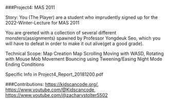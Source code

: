 ###Project4: MAS 2011

Story: 
You (The Player) are a student who imprudently
signed up for the 2022-Winter-Lecture for MAS 2011

You are greeted with a collection of several different monsters(assignments) spawned by Professor Yongdeuk Seo, which you will have to defeat in order to make it out alive(get a good grade).

Technical Scope:
Map Creation
Map Scrolling
Moving with WASD, Rotating with Mouse
Mob Movement
Bouncing using Tweening/Easing
Night Mode
Ending Conditions

Specific Info in Project4_Report_20181200.pdf

###Contributions: https://kidscancode.org/, https://www.youtube.com/@Kidscancode, https://www.youtube.com/@zacharystolter5502
